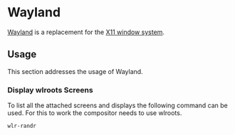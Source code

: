 # Wayland 

[Wayland](https://wayland.freedesktop.org/) is a replacement for the
[X11 window system](/wiki/linux/x_window_system.md).

## Usage

This section addresses the usage of Wayland.

### Display wlroots Screens

To list all the attached screens and displays the following command can be used.
For this to work the compositor needs to use wlroots.

```sh
wlr-randr
```
